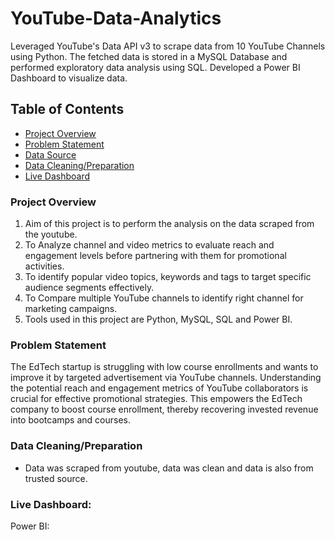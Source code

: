 # YouTube-Data-Analytics
Leveraged YouTube's Data API v3 to scrape data from 10 YouTube Channels using Python. The fetched data is stored in a MySQL Database and performed exploratory data analysis using SQL. Developed a Power BI Dashboard to visualize data.


## Table of Contents
- [Project Overview](#project-overview)
- [Problem Statement](#problem-statement)
- [Data Source](#data-source)
- [Data Cleaning/Preparation](#data-cleaningpreparation)
- [Live Dashboard](#live-dashboard)

  
### Project Overview
1. Aim of this project is to perform the analysis on the data scraped from the youtube.
2. To Analyze channel and video metrics to evaluate reach and engagement levels before partnering with them for promotional activities.
3. To identify popular video topics, keywords and tags to target specific audience segments effectively.
4. To Compare multiple YouTube channels to identify right channel for marketing campaigns.
5. Tools used in this project are Python, MySQL, SQL and Power BI.

### Problem Statement
The EdTech startup is struggling with low course enrollments and wants to improve it by targeted advertisement via YouTube channels. Understanding the potential reach and engagement metrics of YouTube collaborators is crucial for effective promotional strategies. This empowers the EdTech company to boost course enrollment, thereby recovering invested revenue into bootcamps and courses.

### Data Cleaning/Preparation

- Data was scraped from youtube, data was clean and data is also from trusted source.

### Live Dashboard:
Power BI:




